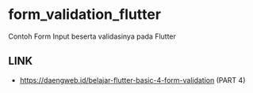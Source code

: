 # form_validation_flutter
 Contoh Form Input beserta validasinya pada Flutter
 
## LINK
- https://daengweb.id/belajar-flutter-basic-4-form-validation (PART 4)
